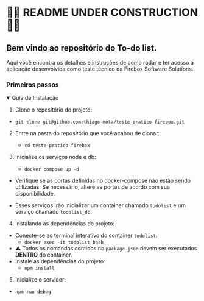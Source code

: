 # 🚧🚧 README UNDER CONSTRUCTION 🚧🚧

## Bem vindo ao repositório do To-do list.

Aqui você encontra os detalhes e instruções de como rodar e ter acesso a aplicação desenvolvida como teste técnico da Firebox Software Solutions.

### Primeiros passos

<details open>
  <summary>Guia de Instalação </summary>

1. Clone o repositório do projeto:

- `git clone git@github.com:thiago-mota/teste-pratico-firebox.git`

2. Entre na pasta do repositório que você acabou de clonar:

   - `cd teste-pratico-firebox`

3. Inicialize os serviços node e db:
   - `docker compose up -d`

- Verifique se as portas definidas no docker-compose não estão sendo utilizadas. Se necessário, altere as portas de acordo com sua disponibilidade.

- Esses serviços irão inicializar um container chamado `todolist` e um serviço chamado `todolist_db`.

4. Instalando as dependências do projeto:

- Conecte-se ao terminal interativo do container `todolist`:
  - `docker exec -it todolist bash`
- ⚠️ Todos os comandos contidos no `package-json` devem ser executados **DENTRO** do container.
- Instale as dependências do projeto:
  - `npm install`

5. Inicialize o servidor:

- `npm run debug`
</details>
